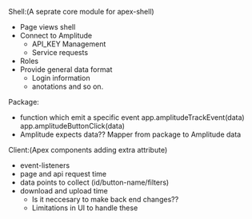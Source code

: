 Shell:(A seprate core module for apex-shell)

- Page views shell
- Connect to Amplitude
  - API_KEY Management
  - Service requests
- Roles
- Provide general data format
  - Login information
  - anotations and so on.

Package:

- function which emit a specific event
  app.amplitudeTrackEvent(data)
  app.amplitudeButtonClick(data)
- Amplitude expects data??
  Mapper from package to Amplitude data

Client:(Apex components adding extra attribute)

- event-listeners
- page and api request time
- data points to collect (id/button-name/filters)
- download and upload time
  - Is it neccesary to make back end changes??
  - Limitations in UI to handle these
